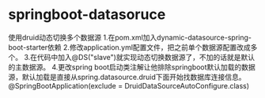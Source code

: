# springboot-datasoruce
使用druid动态切换多个数据源
1.在pom.xml加入dynamic-datasource-spring-boot-starter依赖
2.修改application.yml配置文件，把之前单个数据源配置改成多个。
3.在代码中加入@DS("slave")就实现动态切换数据源了，不加的话就是默认的主数据源。
4.更改spring boot启动类注解让他排除springboot默认加载的数据源，默认加载是直接从spring.datasource.druid下面开始找数据库连接信息。
@SpringBootApplication(exclude = DruidDataSourceAutoConfigure.class)
